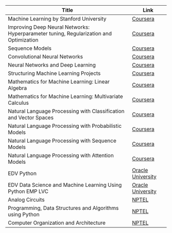 | Title                                                                                                   | Link                                       |
|---------------------------------------------------------------------------------------------------------|--------------------------------------------|
| Machine Learning by Stanford University                                                                 | [Coursera](https://www.coursera.org/learn/machine-learning)                     |
| Improving Deep Neural Networks: Hyperparameter tuning, Regularization and Optimization                  | [Coursera](https://www.coursera.org/learn/deep-neural-networks-with-pytorch)   |
| Sequence Models                                                                                        | [Coursera](https://www.coursera.org/learn/sequence-models)                      |
| Convolutional Neural Networks                                                                           | [Coursera](https://www.coursera.org/learn/convolutional-neural-networks)        |
| Neural Networks and Deep Learning                                                                      | [Coursera](https://www.coursera.org/learn/neural-networks-deep-learning)        |
| Structuring Machine Learning Projects                                                                   | [Coursera](https://www.coursera.org/learn/machine-learning-projects)            |
| Mathematics for Machine Learning: Linear Algebra                                                        | [Coursera](https://www.coursera.org/learn/mathematics-for-machine-learning-linalg)|
| Mathematics for Machine Learning: Multivariate Calculus                                                | [Coursera](https://www.coursera.org/learn/mathematics-for-machine-learning-multivariable-calculus)|
| Natural Language Processing with Classification and Vector Spaces                                      | [Coursera](https://www.coursera.org/learn/natural-language-processing-with-classification-and-vector-spaces)|
| Natural Language Processing with Probabilistic Models                                                  | [Coursera](https://www.coursera.org/learn/natural-language-processing-with-probabilistic-models)|
| Natural Language Processing with Sequence Models                                                        | [Coursera](https://www.coursera.org/learn/natural-language-processing-sequence-models)|
| Natural Language Processing with Attention Models                                                       | [Coursera](https://www.coursera.org/learn/natural-language-processing-attention-models)|
| EDV Python                                                                                              | [Oracle University](https://education.oracle.com)                                    |
| EDV Data Science and Machine Learning Using Python EMP LVC                                              | [Oracle University](https://education.oracle.com)                                    |
| Analog Circuits                                                                                        | [NPTEL](https://nptel.ac.in/courses/108/104/108104149/)                          |
| Programming, Data Structures and Algorithms using Python                                                | [NPTEL](https://nptel.ac.in/courses/106/105/106105151/)                          |
| Computer Organization and Architecture                                                                   | [NPTEL](https://nptel.ac.in/courses/117/103/117103051/)                          |